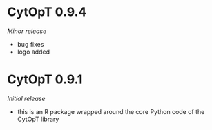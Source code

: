 # CytOpT 0.9.4 
*Minor release*

* bug fixes
* logo added

# CytOpT 0.9.1
*Initial release*

* this is an R package wrapped around the core Python code of the CytOpT 
 library
